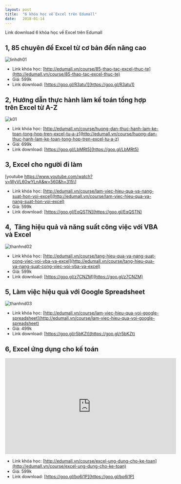 ```yaml
---
layout: post
title:  "6 khóa học về Excel trên Edumall"
date:   2018-01-14
---
```


Link download 6 khóa học về Excel trên Edumall

1, 85 chuyên đề Excel từ cơ bản đến nâng cao
--------------------------------------------

![linhdh01](https://cucpinyeu.files.wordpress.com/2018/01/linhdh01.png)

*   Link khóa học: [http://edumall.vn/course/85-thao-tac-excel-thuc-te](http://edumall.vn/course/85-thao-tac-excel-thuc-te)
*   Giá: 599k
*   Link download: [https://goo.gl/R3atu1](https://goo.gl/R3atu1)

2, Hướng dẫn thực hành làm kế toán tổng hợp trên Excel từ A-Z
-------------------------------------------------------------

![k01](https://cucpinyeu.files.wordpress.com/2018/01/k01.png)

*   Link khóa học: [http://edumall.vn/course/huong-dan-thuc-hanh-lam-ke-toan-tong-hop-tren-excel-tu-a-z](http://edumall.vn/course/huong-dan-thuc-hanh-lam-ke-toan-tong-hop-tren-excel-tu-a-z)
*   Giá: 699k
*   Link download: [https://goo.gl/LbMRt5](https://goo.gl/LbMRt5)

3, Excel cho người đi làm
-------------------------

\[youtube https://www.youtube.com/watch?v=WyVL60wYLnA&w=560&h=315\]

*   Link khóa học: [http://edumall.vn/course/lam-viec-hieu-qua-va-nang-suat-hon-voi-excel](http://edumall.vn/course/lam-viec-hieu-qua-va-nang-suat-hon-voi-excel)
*   Giá: 599k
*   Link download: [https://goo.gl/EqQSTN](https://goo.gl/EqQSTN)

4,  Tăng hiệu quả và năng suất công việc với VBA và Excel
---------------------------------------------------------

![thanhnd02](https://cucpinyeu.files.wordpress.com/2018/01/thanhnd02.png)

*   Link khóa học: [http://edumall.vn/course/tang-hieu-qua-va-nang-suat-cong-viec-voi-vba-va-excel](http://edumall.vn/course/tang-hieu-qua-va-nang-suat-cong-viec-voi-vba-va-excel)
*   Giá: 599k
*   Link download: [https://goo.gl/z7CNZM](https://goo.gl/z7CNZM)

5, Làm việc hiệu quả với Google Spreadsheet
-------------------------------------------

![thanhnd03](https://cucpinyeu.files.wordpress.com/2018/01/thanhnd03.png)

*   Link khóa học: [http://edumall.vn/course/lam-viec-hieu-qua-voi-google-spreadsheet](http://edumall.vn/course/lam-viec-hieu-qua-voi-google-spreadsheet)
*   Giá: 499k
*   Link download: [https://goo.gl/r5bKZt](https://goo.gl/r5bKZt)

6, Excel ứng dụng cho kế toán
-----------------------------

<iframe width="560" height="315" src="https://www.youtube.com/embed/cEEG8mlxYsk" frameborder="0" allow="autoplay; encrypted-media" allowfullscreen></iframe>

*   Link khóa học: [http://edumall.vn/course/excel-ung-dung-cho-ke-toan](http://edumall.vn/course/excel-ung-dung-cho-ke-toan)
*   Giá: 599k
*   Link download: [https://goo.gl/bo6i1P](https://goo.gl/bo6i1P)
